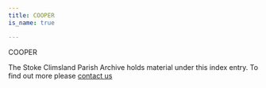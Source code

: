 ```yaml
---
title: COOPER
is_name: true

---
```


COOPER


The Stoke Climsland Parish Archive holds material under this index entry. To find out more please [contact us](/contact/)
